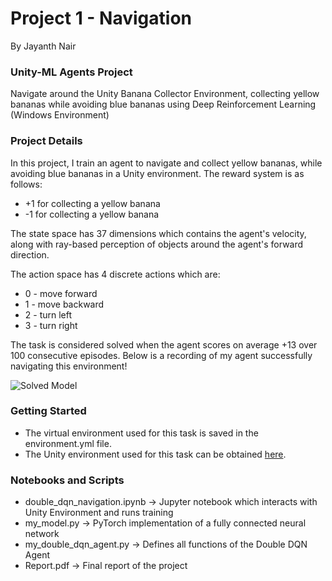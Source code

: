 # Project 1 - Navigation

By Jayanth Nair

### Unity-ML Agents Project
Navigate around the Unity Banana Collector Environment, collecting yellow bananas while avoiding blue bananas using Deep Reinforcement Learning (Windows Environment)

### Project Details
In this project, I train an agent to navigate and collect yellow bananas, while avoiding blue bananas in a Unity environment.
The reward system is as follows:
- +1 for collecting a yellow banana
- -1 for collecting a yellow banana

The state space has 37 dimensions which contains the agent's velocity, along with ray-based perception of objects around the agent's forward direction.

The action space has 4 discrete actions which are:
- 0 - move forward
- 1 - move backward
- 2 - turn left
- 3 - turn right

The task is considered solved when the agent scores on average +13 over 100 consecutive episodes. Below is a recording of my agent successfully navigating this environment!

![Solved Model](https://media.giphy.com/media/fSjIbII3F9DS5MIgVu/giphy.gif)
### Getting Started
- The virtual environment used for this task is saved in the environment.yml file.  
- The Unity environment used for this task can be obtained [here](https://s3-us-west-1.amazonaws.com/udacity-drlnd/P1/Banana/Banana_Windows_x86_64.zip).

### Notebooks and Scripts
- double_dqn_navigation.ipynb -> Jupyter notebook which interacts with Unity Environment and runs training
- my_model.py -> PyTorch implementation of a fully connected neural network 
- my_double_dqn_agent.py -> Defines all functions of the Double DQN Agent
- Report.pdf -> Final report of the project
